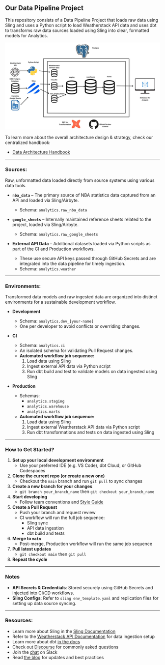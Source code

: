 ## Our Data Pipeline Project

This repository consists of a Data Pipeline Project that loads raw data using Sling and uses a Python script to load Weatherstack API data and uses dbt to transforms raw data sources loaded using Sling into clear, formatted models for Analytics.

![Data Pipeline](images/Data_pipeline.jpg)

To learn more about the overall architecture design & strategy, check our centralized handbook:
- [Data Architecture Handbook](https://docs.google.com/document/d/1GY9_11JGQi0TgqWVrzwd9BEdQ5UqKxSXLV8cctR9CqY/edit?usp=sharing)

---

### Sources:
Raw, unformatted data loaded directly from source systems using various data tools.

- **`nba_data`** – The primary source of NBA statistics data captured from an API and loaded via Sling/Airbyte.
  - Schema: `analytics.raw_nba_data`

- **`google_sheets`** – Internally maintained reference sheets related to the project, loaded via Sling/Airbyte.
  - Schema: `analytics.raw_google_sheets`

- **External API Data** – Additional datasets loaded via Python scripts as part of the CI and Production workflows.
  - These use secure API keys passed through GitHub Secrets and are integrated into the data pipeline for timely ingestion.
  - Schema: `analytics.weather`

---

### Environments:
Transformed data models and raw ingested data are organized into distinct environments for a sustainable development workflow.

- **Development**
   - Schema: `analytics.dev_[your-name]`
   - One per developer to avoid conflicts or overriding changes.

- **CI**
   - Schema: `analytics.ci`
   - An isolated schema for validating Pull Request changes.
   - **Automated workflow job sequence:**
     1. Load data using Sling
     2. Ingest external API data via Python script
     3. Run dbt build and test to validate models on data ingested using Sling

- **Production**
   - Schemas: 
     - `analytics.staging`
     - `analytics.warehouse`
     - `analytics.marts`
   - **Automated workflow job sequence:**
     1. Load data using Sling
     2. Ingest external Weatherstack API data via Python script
     3. Run dbt transformations and tests on data ingested using Sling

---

### How to Get Started?
1. **Set up your local development environment**
   - Use your preferred IDE (e.g. VS Code), dbt Cloud, or GitHub Codespaces
2. **Clone the current repo (or create a new one)**
   - Checkout the `main` branch and run `git pull` to sync changes
3. **Create a new branch for your changes**
   - `git branch your_branch_name` then `git checkout your_branch_name`
4. **Start developing**
   - Follow team conventions and [Style Guide](_project_docs/style_guide.md)
5. **Create a Pull Request**
   - Push your branch and request review
   - CI workflow will run the full job sequence:
     - Sling sync
     - API data ingestion
     - dbt build and tests
6. **Merge to `main`**
   - Post-merge, Production workflow will run the same job sequence
7. **Pull latest updates**
   - `git checkout main` then `git pull`
8. **Repeat the cycle**

---

### Notes
- **API Secrets & Credentials**: Stored securely using GitHub Secrets and injected into CI/CD workflows.
- **Sling Configs**: Refer to `sling env_template.yaml` and replication files for setting up data source syncing.

---

### Resources:
- Learn more about Sling in the [Sling Documentation](https://docs.slingdata.io/)
- Refer to the [Weatherstack API Documentation](https://weatherstack.com/documentation) for data ingestion setup
- Learn more about dbt [in the docs](https://docs.getdbt.com/docs/introduction)
- Check out [Discourse](https://discourse.getdbt.com/) for commonly asked questions
- Join the [chat](https://community.getdbt.com/) on Slack
- Read [the blog](https://blog.getdbt.com/) for updates and best practices
